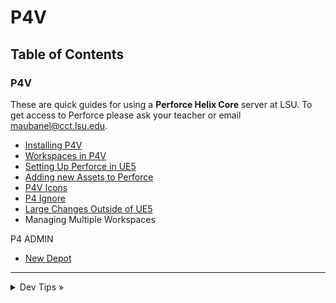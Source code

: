 # P4V

## Table of Contents

### P4V

These are quick guides for using a **Perforce Helix Core** server at LSU. To get access to Perforce please ask your teacher or email [maubanel@cct.lsu.edu](mailto:maubanel@cct.lsu.edu).

* [Installing P4V](installing/README.md#user-content-installing-p4v)
* [Workspaces in P4V](workspaces/README.md#user-content-workspaces-in-p4v)
* [Setting Up Perforce in UE5](ue5/README.md#user-content-setting-up-perforce-in-ue5)
* [Adding new Assets to Perforce](new-asset/README.md#user-content-setting-adding-new-assets-to-perforce)
* [P4V Icons](icons/README.md#user-content-p4v-icons)
* [P4 Ignore](ignore/README.md#user-content-p4-ignore)
* [Large Changes Outside of UE5](large-changes/README.md#user-content-large-changes-outside-of-ue5)
* Managing Multiple Workspaces 

P4 ADMIN
* [New Depot](newdepot/README.md#user-content-installing-p4v#user-content-p4-new-depot)

---

<details>
  <summary>Dev Tips &raquo;</summary>

  make git m="add commit message"
</details>


